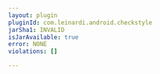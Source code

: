 ```yaml
---
layout: plugin
pluginId: com.leinardi.android.checkstyle
jarSha1: INVALID
isJarAvailable: true
error: NONE
violations: []

---
```

